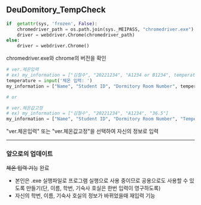 ## DeuDomitory_TempCheck
```py
if  getattr(sys, 'frozen', False): 
    chromedriver_path = os.path.join(sys._MEIPASS, "chromedriver.exe")
    driver = webdriver.Chrome(chromedriver_path)
else:
    driver = webdriver.Chrome()
```
chromedriver.exe와 chrome의 버전을 확인
```py
# ver.체온입력
# ex) my_information = ["김철수", "20221234", "A1234 or B1234", temperature]
temperature = input('체온 입력: ')
my_information = ["Name", "Student ID", "Dormitory Room Number", temperature]

# or

# ver.체온값고정
# ex) my_information = ["김철수", "20221234", "A1234", "36.5"]
my_information = ["Name", "Student ID", "Dormitory Room Number", "Temperature"]
```
"ver.체온입력" 또는 "ver.체온값고정"을 선택하여 자신의 정보로 입력
***
### 앞으로의 업데이트
~~체온 입력 기능~~ 완료
* 본인은 .exe 실행파일로 프로그램 실행으로 사용 중이므로 공용으로도 사용할 수 있도록 만들기(단, 이름, 학번, 기숙사 호실은 한번 입력이 영구하도록)
* 자신의 학번, 이름, 기숙사 호실의 정보가 바뀌었을때 재입력 기능
